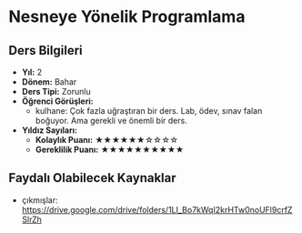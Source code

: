 # Nesneye Yönelik Programlama

## Ders Bilgileri

- **Yıl:** 2
- **Dönem:** Bahar
- **Ders Tipi:** Zorunlu
- **Öğrenci Görüşleri:**
  - kulhane: Çok fazla uğraştıran bir ders. Lab, ödev, sınav falan boğuyor. Ama gerekli ve önemli bir ders.
- **Yıldız Sayıları:**
  - **Kolaylık Puanı:** ★★★★★★☆☆☆☆
  - **Gereklilik Puanı:** ★★★★★★★★★★


## Faydalı Olabilecek Kaynaklar

- çıkmışlar: https://drive.google.com/drive/folders/1LI_Bo7kWqI2krHTw0noUFl9crfZSlrZh
